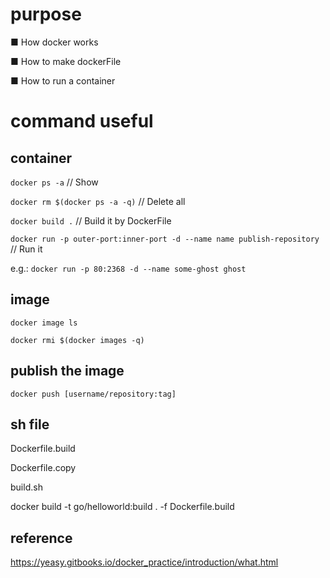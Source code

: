# purpose

■ How docker works

■ How to make dockerFile

■ How to run a container 


# command useful

## container

````docker ps -a```` // Show

````docker rm $(docker ps -a -q)````  // Delete all

````docker build .````  // Build it by DockerFile

````docker run -p outer-port:inner-port -d --name name publish-repository````  // Run it

e.g.: ````docker run -p 80:2368 -d --name some-ghost ghost````

## image

````docker image ls````

````docker rmi $(docker images -q)````

## publish the image 

````docker push [username/repository:tag]````

## sh file

Dockerfile.build

Dockerfile.copy

build.sh

docker build -t go/helloworld:build . -f Dockerfile.build



## reference 

https://yeasy.gitbooks.io/docker_practice/introduction/what.html

